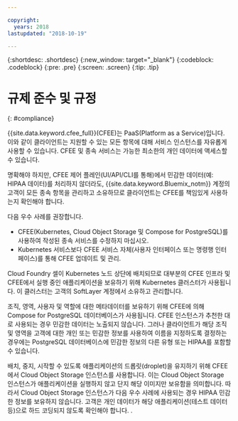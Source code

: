 ```yaml
---

copyright:
  years: 2018
lastupdated: "2018-10-19"

---
```


{:shortdesc: .shortdesc}
{:new_window: target="_blank"}
{:codeblock: .codeblock}
{:pre: .pre}
{:screen: .screen}
{:tip: .tip}


# 규제 준수 및 규정
{: #compliance}

{{site.data.keyword.cfee_full}}(CFEE)는 PaaS(Platform as a Service)입니다. 이와 같이 클라이언트는 지원할 수 있는 모든 항목에 대해 서비스 인스턴스를 자유롭게 사용할 수 있습니다. CFEE 및 종속 서비스는 가능한 최소한의 개인 데이터에 액세스할 수 있습니다. 

명확해야 하지만, CFEE 제어 플레인(UI/API/CLI를 통해)에서 민감한 데이터(예: HIPAA 데이터)를 처리하지 않더라도, {{site.data.keyword.Bluemix_notm}} 계정의 고객이 모든 종속 항목을 관리하고 소유하므로 클라이언트는 CFEE를 책임있게 사용하는지 확인해야 합니다.  

다음 우수 사례를 권장합니다.
*  CFEE(Kubernetes, Cloud Object Storage 및 Compose for PostgreSQL)를 사용하여 작성된 종속 서비스를 수정하지 마십시오.
*  Kubernetes 서비스보다 CFEE 서비스 자체(사용자 인터페이스 또는 명령행 인터페이스)를 통해 CFEE 업데이트 및 관리.

Cloud Foundry 셀이 Kubernetes 노드 상단에 배치되므로 대부분의 CFEE 인프라 및 CFEE에서 실행 중인 애플리케이션을 보유하기 위해 Kubernetes 클러스터가 사용됩니다. 이 클러스터는 고객의 SoftLayer 계정에서 소유하고 관리합니다.

조직, 영역, 사용자 및 역할에 대한 메타데이터를 보유하기 위해 CFEE에 의해 Compose for PostgreSQL 데이터베이스가 사용됩니다. CFEE 인스턴스가 추천한 대로 사용되는 경우 민감한 데이터는 노출되지 않습니다. 그러나 클라이언트가 해당 조직 및 영역을 고객에 대한 개인 또는 민감한 정보를 사용하여 이름을 지정하도록 결정하는 경우에는 PostgreSQL 데이터베이스에 민감한 정보의 다른 유형 또는 HIPAA를 포함할 수 있습니다. 

배치, 중지, 시작할 수 있도록 애플리케이션의 드롭릿(droplet)을 유지하기 위해 CFEE에서 Cloud Object Storage 인스턴스를 사용합니다. 이는 Cloud Object Storage 인스턴스가 애플리케이션을 실행하지 않고 단지 해당 이미지만 보유함을 의미합니다. 따라서 Cloud Object Storage 인스턴스가 다음 우수 사례에 사용되는 경우 HIPAA 민감한 정보를 보유하지 않습니다. 고객은 개인 데이터가 해당 애플리케이션(테스트 데이터 등)으로 하드 코딩되지 않도록 확인해야 합니다. .
